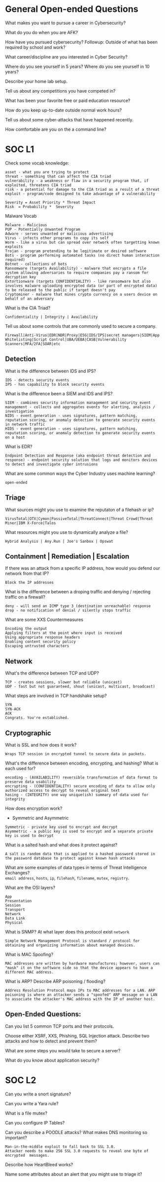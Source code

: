 # General Open-ended Questions
What makes you want to pursue a career in Cybersecurity?

What do you do when you are AFK?

How have you pursued cybersecurity?
Followup: Outside of what has been required by school and work?

What career/discipline are you interested in Cyber Security?

Where do you see yourself in 5 years?
Where do you see yourself in 10 years?

Describe your home lab setup.

Tell us about any competitions you have competed in?

What has been your favorite free or paid education resource?

How do you keep up-to-date outside normal work hours?

Tell us about some cyber-attacks that have happened recently.

How comfortable are you on the a command line?

# SOC L1

Check some vocab knowledge:
```
asset - what you are trying to protect
threat - something that can affect the CIA triad
vulnerability - a weakness or flaw in a security program that, if exploited, threatens CIA triad
risk - a potential for damage to the CIA triad as a result of a threat
exploit - program/code designed to take advantage of a vulnerability

Severity = Asset Priority * Threat Impact
Risk  = Probability *  Severity
```


Malware Vocab
```
Malware - Malicious
PUP - Potentially Unwanted Program
Adware - serves unwanted or malicious advertising
Virus - infects other programs to copy its self
Worm - like a virus but can spread over network often targetting known exploits
Trojan - program pretending to be legitimate or desired software
Bots - program performing automated tasks (no direct human interaction required)
Botnet - collections of bots
Ransomware (targets Availability) - malware that encrypts a file system allowing adversaries to require companies pay a ransom for decryption key
Extortionware (targets CONFIDENTIALITY) - like ransomware but also involves malware uploading encrypted data (or part of encrypted data) to be released to the public if target doesn't pay
Cryptominer - malware that mines crypto currency on a users device on behalf of an adversary

```

What is the CIA Triad?
```
Confidentiality | Integrity | Availability
```

Tell us about some controls that are commonly used to secure a company.
```
Firewall|Anti-Virus|EDR|NDR|Proxy|ESG|IDS/IPS|secret managers|SIEM|App Whitelisting|Script Control|UBA/UEBA|CASB|Vulnerability Scanners|MFA/2FA|SOAR|etc
```
## Detection
What is the difference between IDS and IPS?

```
IDS - detects security events
IPS - has capability to block security events
```


What is the difference been a SIEM and IDS and IPS?

```
SIEM - combines security information management and security event management - collects and aggregates events for alerting, analysis / investigation
NIDS - event generation - uses signatures, pattern matching, reputation scoring, or anomaly detection to generate security events in network traffic
HIDS - event generation - uses signatures, pattern matching, reputation scoring, or anomaly detection to generate security events on a host
```

What is EDR?
```
Endpoint Detection and Response (aka endpoint threat detection and response) - endpoint security solution that logs and monitors devices to detect and investigate cyber intrusions
```

What are some common ways the Cyber Industry uses machine learning?
```
open-ended
```

## Triage
What sources might you use to examine the reputaton of a filehash or ip?

```
VirusTotal|OTX|Cymon|PassiveTotal|ThreatConnect|Threat Crowd|Threat Miner|IBM X-Force|Talos
```

What resources might you use to dynamically analyze a file?
```
Hybrid Analysis | Any.Run | Joe's Sanbox | Opswat
```

## Containment | Remediation | Escalation
If there was an attack from a specific IP address, how would you defend our network from that IP?
```
Block the IP addresses
```

What is the difference between a droping traffic and denying / rejecting traffic on a firewall?

```
deny - will send an ICMP type 3 (destination unreachable) response
drop - no notification of denial / silently stops traffic
```



What are some XXS Countermeasures
```
Encoding the output
Applying filters at the point where input is received
Using appropriate response headers
Enabling content security policy
Escaping untrusted characters
```

## Network
What's the difference between TCP and UDP?
```
TCP - creates sessions, slower but reliable (unicast)
UDP - fast but not guaranteed, shout (unicast, multicast, broadcast)
```

What steps are involved in TCP handshake setup?
```
SYN
SYN-ACK
ACK
Congrats. You're established.
```

## Cryptographic
What is SSL and how does it work?
```
Wraps TCP session in encrypted tunnel to secure data in packets.
```

What's the difference between encoding, encrypting, and hashing? What is each used for?
```
encoding - (AVAILABILITY) reversible transformation of data format to preserve data usability
encrypting - (CONFIDENTIALITY) secure encoding of data to allow only authorized access to decrypt to reveal original text
hasing - (INTEGRITY) one way unique(ish) summary of data used for integrity
```

How does encryption work?
  - Symmetric and Asymmetric
```
Symmetric - private key used to encrypt and decrypt
Asymmetric - a public key is used to encrypt and a separate private key is used to decrypt
```

What is a salted hash and what does it protect against?
```
A salt is random data that is applied to a hashed password stored in the password database to protect against known hash attacks
```


What are some examples of data types in terms of  Threat Intelligence Exchanges? <br>
`email address`, `hosts`, `ip`, `filehash`, `filename`, `mutex`, `registry`.

What are the OSI layers?
```
App
Presentation
Session
Transport
Network
Data Link
Physical
```

What is SNMP?
  At what layer does this protocol exist `network`
```
Simple Network Management Protocol is standard / protocol for obtaining and organizing information about managed devices.
```

What is MAC Spoofing?
```
MAC addresses are written by hardware manufactures; however, users can "mask" it on the software side so that the device appears to have a different MAC address.
```

What is ARP?
  Describe ARP poisoning / flooding?
```
Address Resolution Protocol maps IPs to MAC addresses for a LAN. ARP poisoning is where an attacker sends a "spoofed" ARP message on a LAN to associate the attacker's MAC address with the IP of another host.
```

## Open-Ended Questions:
Can you list 5 common TCP ports and their protocols.

Choose either XSRF, XXS, Phishing, SQL Injection attack. Describe two attacks and how to detect and prevent them?

What are some steps you would take to secure a server?

What do you know about application security?


# SOC L2
Can you write a snort signature?

Can you write a Yara rule?

What is a file mutex?

Can you configure IP Tables?

Can you describe a POODLE attacks?
What makes DNS monitoring so important?
```
Man-in-the-middle exploit to fall back to SSL 3.0.
Attacker needs to make 256 SSL 3.0 requests to reveal one byte of encrypted  messages.
```

Describe how HeartBleed works?

Name some attributes about an alert that you might use to triage it?
